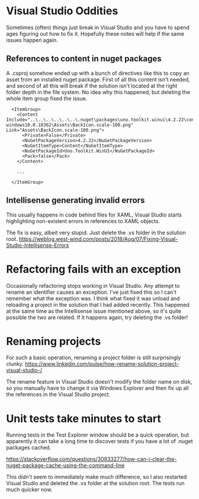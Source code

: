 # Visual Studio Oddities

Sometimes (often) things just break in Visual Studio and you have to spend ages figuring out how to fix it.
Hopefully these notes will help if the same issues happen again.

## References to content in nuget packages

A .csproj somehow ended up with a bunch of directives like this to copy an asset from an installed nuget package.
First of all this content isn't needed, and second of all this will break if the solution isn't located at the right
folder depth in the file system. No idea why this happened, but deleting the whole item group fixed the issue.

```
  <ItemGroup>
    <Content Include="..\..\..\..\..\..\.nuget\packages\uno.toolkit.winui\4.2.22\contentFiles\any\net6.0-windows10.0.18362\Assets\BackIcon.scale-100.png" Link="Assets\BackIcon.scale-100.png">
      <Private>False</Private>
      <NuGetPackageVersion>4.2.22</NuGetPackageVersion>
      <NuGetItemType>Content</NuGetItemType>
      <NuGetPackageId>Uno.Toolkit.WinUI</NuGetPackageId>
      <Pack>false</Pack>
    </Content>

    ...

  </ItemGroup>
```

## Intellisense generating invalid errors

This usually happens in code behind files for XAML, Visual Studio starts highlighting non-existent
errors in references to XAML objects.

The fix is easy, albeit very stupid. Just delete the .vs folder in the solution root.
https://weblog.west-wind.com/posts/2018/Aug/07/Fixing-Visual-Studio-Intellisense-Errors

# Refactoring fails with an exception

Occasionally refactoring stops working in Visual Studio. Any attempt to rename an identifier causes
an exception. I've just fixed this so I can't remember what the exception was. I think what fixed
it was unload and reloading a project in the solution that I had added recently. This happened at the
same time as the Intellisense issue mentioned above, so it's quite possible the two are related.
If it happens again, try deleting the .vs folder!

# Renaming projects

For such a basic operation, renaming a project folder is still surprisingly clunky.
https://www.linkedin.com/pulse/how-rename-solution-project-visual-studio-/

The rename feature in Visual Studio doesn't modify the folder name on disk, so you manually have to change
it via Windows Explorer and then fix up all the references in the Visual Studio project.

# Unit tests take minutes to start

Running tests in the Test Explorer window should be a quick operation, but apparently it can take a long time to discover tests if you have a lot of .nuget packages cached.

https://stackoverflow.com/questions/30933277/how-can-i-clear-the-nuget-package-cache-using-the-command-line

This didn't seem to immediately make much difference, so I also restarted Visual Studio and deleted the .vs folder at the solution root. The tests run much quicker now.